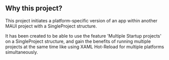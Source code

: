 ﻿## Why this project?

This project initiates a platform-specific version of an app within another MAUI project with a SingleProject structure.

It has been created to be able to use the feature 'Multiple Startup projects' on a SingleProject structure, and gain the benefits of running multiple projects at the same time like using XAML Hot-Reload for multiple platforms simultaneously. 